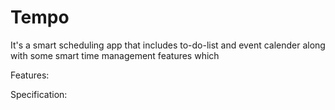 # Tempo
It's a smart scheduling app that includes to-do-list and event calender along with some smart time management features which 

Features:


Specification:





